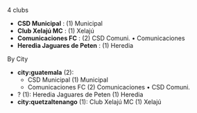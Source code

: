 4 clubs

- **CSD Municipal** : (1) Municipal
- **Club Xelajú MC** : (1) Xelajú
- **Comunicaciones FC** : (2) CSD Comuni. • Comunicaciones
- **Heredia Jaguares de Peten** : (1) Heredia




By City

- **city:guatemala** (2): 
  - CSD Municipal  (1) Municipal
  - Comunicaciones FC  (2) Comunicaciones • CSD Comuni.
- ? (1): Heredia Jaguares de Peten  (1) Heredia
- **city:quetzaltenango** (1): Club Xelajú MC  (1) Xelajú


